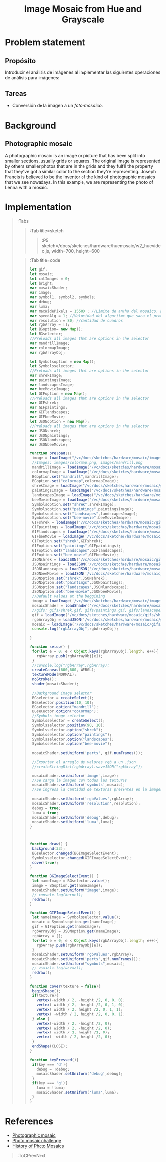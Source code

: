 <h1 align="center">Image Mosaic from Hue and Grayscale</h1>

# Problem statement

## Propósito

Introducir el análisis de imágenes al implementar las siguientes operaciones de análisis para imágenes:

## Tareas

* Conversión de la imagen a un _foto-mosaico_.

# Background

## Photographic mosaic

A photographic mosaic is an image or picture that has been split into smaller sections, usually grids or squares. The original image is represented by others smaller photos that are in the grids and they fulfill the property that they've got a similar color to the section they're representing. Joseph Francis is believed to be the inventor of the kind of photographic mosaics that we see nowadays. In this example, we are representing the photo of Lenna with a mosaic.

# Implementation

> :Tabs
> > :Tab title=sketch
> >
> > > :P5 sketch=/docs/sketches/hardware/huemosaic/w2_huevideo.js, width=700, height=600 
> 
> > :Tab title=code
> > 
> > ```js | w2_photomosaic.js
> >let gif;
> >let mosaic;
> >let cntImages = 0;
> >let bright;
> >var mosaicShader;
> >var image;
> >var symbol1, symbol2, symbols;
> >var debug;
> >var luma;
> >var maxWidePixels = 15500 ; //Limite de ancho del mosaico. Depende de la GPU
> >var speedAlg = 1; //Velocidad del algoritmo que saca el promedio de RGB
> >var resolution = 80; //cantidad de cuadros
> >let rgbArray = [];
> >let BGoption= new Map();
> >let BGselector;
> >//Preloads all images that are options in the selector
> >var mandrillImage;
> >var colormapImage;
> >var rgbArrayObj;
> >
> >let Symbolsoption = new Map();
> >let Symbolsselector;
> >//Preloads all images that are options in the selector
> >var shrekImage;
> >var paintingsImage;
> >var landscapesImage;
> >var beeMovieImage;
> >let GIFoption = new Map();
> >//Preloads all images that are options in the selector
> >var GIFshrek;
> >var GIFpaintings;
> >var GIFlandscapes;
> >var GIFbeeMovie;
> >let JSONoption = new Map();
> >//Preloads all images that are options in the selector
> >var JSONshrek;
> >var JSONpaintings;
> >var JSONlandscapes;
> >var JSONbeeMovie;
> >
> >function preload(){
> >  image = loadImage("/vc/docs/sketches/hardware/mosaic/images/mandrill.png");
> >  //Images: images/colormap.png, images/mandrill.png
> >  mandrillImage = loadImage("/vc/docs/sketches/hardware/mosaic/images/mandrill.png");
> >  colormapImage = loadImage("/vc/docs/sketches/hardware/mosaic/images/colormap.png");
> >  BGoption.set("mandrill",mandrillImage);
> >  BGoption.set("colormap",colormapImage);
> >  shrekImage = loadImage("/vc/docs/sketches/hardware/mosaic/gifs/generated/shrek.png");
> >  paintingsImage = loadImage("/vc/docs/sketches/hardware/mosaic/gifs/generated/paintings.png");
> >  landscapesImage = loadImage("/vc/docs/sketches/hardware/mosaic/gifs/generated/landscapes.png");
> >  beeMovieImage = loadImage("/vc/docs/sketches/hardware/mosaic/gifs/generated/bee-movie.png");
> >  Symbolsoption.set("shrek",shrekImage);
> >  Symbolsoption.set("paintings",paintingsImage);
> >  Symbolsoption.set("landscapes",landscapesImage);
> >  Symbolsoption.set("bee-movie",beeMovieImage);
> >  GIFshrek = loadImage('/vc/docs/sketches/hardware/mosaic/gifs/shrek.gif');
> >  GIFpaintings = loadImage('/vc/docs/sketches/hardware/mosaic/gifs/paintings.gif');
> >  GIFlandscapes = loadImage('/vc/docs/sketches/hardware/mosaic/gifs/landscapes.gif');
> >  GIFbeeMovie = loadImage('/vc/docs/sketches/hardware/mosaic/gifs/bee-movie.gif');
> >  GIFoption.set("shrek",GIFshrek);
> >  GIFoption.set("paintings",GIFpaintings);
> >  GIFoption.set("landscapes",GIFlandscapes);
> >  GIFoption.set("bee-movie",GIFbeeMovie);
> >  JSONshrek = loadJSON('/vc/docs/sketches/hardware/mosaic/gifs/generated/shrek.json');
> >  JSONpaintings = loadJSON('/vc/docs/sketches/hardware/mosaic/gifs/generated/paintings.json');
> >  JSONlandscapes = loadJSON('/vc/docs/sketches/hardware/mosaic/gifs/generated/landscapes.json');
> >  JSONbeeMovie = loadJSON('/vc/docs/sketches/hardware/mosaic/gifs/generated/bee-movie.json');
> >  JSONoption.set("shrek",JSONshrek);
> >  JSONoption.set("paintings",JSONpaintings);
> >  JSONoption.set("landscapes",JSONlandscapes);
> >  JSONoption.set("bee-movie",JSONbeeMovie);
> >  //Default values at the beggining
> >  image = loadImage('/vc/docs/sketches/hardware/mosaic/images/mandrill.png');
> >  mosaicShader = loadShader('/vc/docs/sketches/hardware/mosaic/shader.vert','/vc/docs/sketches/hardware/mosaic/photomosaic.frag');
> >  //gifs: gifs/shrek.gif, gifs/paintings.gif, gifs/landscapes.gif, gifs/bee-movie.gif
> >  gif = loadImage('/vc/docs/sketches/hardware/mosaic/gifs/shrek.gif');
> >  rgbArrayObj = loadJSON('/vc/docs/sketches/hardware/mosaic/gifs/generated/shrek.json');
> >  mosaic = loadImage('/vc/docs/sketches/hardware/mosaic/gifs/generated/shrek.png');
> >  console.log("rgbArrayObj",rgbArrayObj);
> >  
> >}
> >
> >function setup() {
> >  for(let e = 0; e < Object.keys(rgbArrayObj).length; e++){
> >    rgbArray.push(rgbArrayObj[e]);
> >  }
> >  //console.log("rgbArray",rgbArray);
> >  createCanvas(600,600, WEBGL);
> >  textureMode(NORMAL);
> >  noStroke();
> >  shader(mosaicShader);
> >  
> >  //Background image selector
> >  BGselector = createSelect();
> >  BGselector.position(10, 10);
> >  BGselector.option("mandrill");
> >  BGselector.option("colormap");
> >  //Symbols image selector
> >  Symbolsselector = createSelect();
> >  Symbolsselector.position(90, 10);
> >  Symbolsselector.option("shrek");
> >  Symbolsselector.option("paintings");
> >  Symbolsselector.option("landscapes");
> >  Symbolsselector.option("bee-movie");
> >  
> >  mosaicShader.setUniform('parts', gif.numFrames());
> >
> >  //Exportar el arreglo de valores rgb a un .json
> >  //createStringDict(rgbArray).saveJSON("rgbArray");
> >  
> >  mosaicShader.setUniform('image',image);
> >  //Se carga la imagen con todas las texturas
> >  mosaicShader.setUniform('symbols',mosaic);
> >  //Se ingresa la cantidad de texturas presentes en la imagen
> >  
> >  mosaicShader.setUniform('rgbValues',rgbArray);
> >  mosaicShader.setUniform('resolution',resolution);
> >  debug = true;
> >  luma = true;
> >  mosaicShader.setUniform('debug',debug);
> >  mosaicShader.setUniform('luma',luma);
> >}
> >
> >
> >
> >function draw() {
> >  background(33);
> >  BGselector.changed(BGImageSelectEvent);
> >  Symbolsselector.changed(GIFImageSelectEvent);
> >  cover(true);
> >}
> >
> >function BGImageSelectEvent() {
> >  let nameImage = BGselector.value();
> >  image = BGoption.get(nameImage);
> >  mosaicShader.setUniform("image",image);
> >  // console.log(kernel);
> >  redraw();
> >}
> >
> >function GIFImageSelectEvent() {
> >  let nameImage = Symbolsselector.value();
> >  mosaic = Symbolsoption.get(nameImage);
> >  gif = GIFoption.get(nameImage);
> >  rgbArrayObj = JSONoption.get(nameImage);
> >  rgbArray = [];
> >  for(let e = 0; e < Object.keys(rgbArrayObj).length; e++){
> >    rgbArray.push(rgbArrayObj[e]);
> >  }
> >  mosaicShader.setUniform('rgbValues',rgbArray);
> >  mosaicShader.setUniform('parts',gif.numFrames());
> >  mosaicShader.setUniform("symbols",mosaic);
> >  // console.log(kernel);
> >  redraw();
> >}
> >
> >function cover(texture = false){
> >  beginShape();
> >  if(texture){
> >    vertex(-width / 2, -height /2, 0, 0, 0);
> >    vertex( width / 2, -height /2, 0, 1, 0);
> >    vertex( width / 2, height /2, 0, 1, 1);
> >    vertex( -width / 2, height /2, 0, 0, 1);
> >  } else {
> >    vertex(-width / 2, -height /2, 0);
> >    vertex( width / 2, -height /2, 0);
> >    vertex( width / 2, height /2, 0);
> >    vertex( -width / 2, height /2, 0);
> >  }
> >  endShape(CLOSE);
> >}
> >
> >function keyPressed(){
> >  if(key === 'd'){
> >    debug = !debug;
> >    mosaicShader.setUniform('debug',debug);
> >  }
> >  if(key === 'g'){
> >    luma = !luma;
> >    mosaicShader.setUniform('luma',luma);
> >  }
> >}
> > ```

# References

+ [Photographic mosaic](https://en.wikipedia.org/wiki/Photographic_mosaic)
+ [Photo mosaic challenge](https://www.youtube.com/watch?v=nnlAH1zDBDE)
+ [History of Photo Mosaics](https://digitalartform.com/2017/01/05/history-of-photo-mosaics/)

> :ToCPrevNext